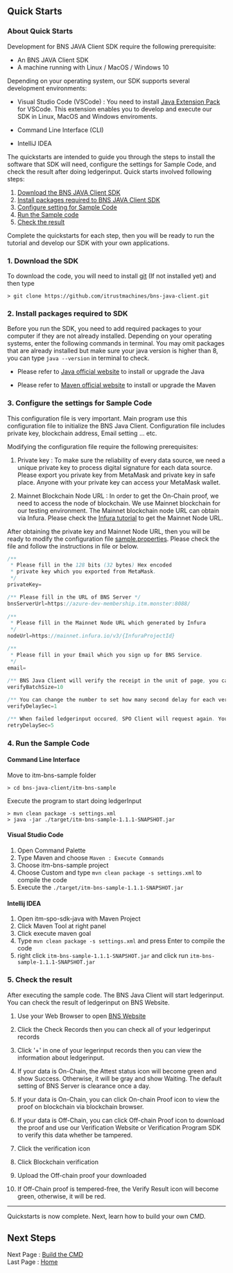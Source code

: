 ## Quick Starts

### About Quick Starts

Development for BNS JAVA Client SDK require the following prerequisite:

- An BNS JAVA Client SDK
- A machine running with Linux / MacOS / Windows 10

Depending on your operating system, our SDK supports several development environments:

- Visual Studio Code (VSCode) : You need to install [Java Extension Pack](https://marketplace.visualstudio.com/items?itemName=vscjava.vscode-java-pack) for VSCode. This extension enables you to develop and execute our SDK in Linux, MacOS and Windows enviroments.

- Command Line Interface (CLI)

- IntelliJ IDEA

The quickstarts are intended to guide you through the steps to install the software that SDK will need, configure the settings for Sample Code, and check the result after doing ledgerinput. Quick starts involved following steps:

<!-- no toc -->
1. [Download the BNS JAVA Client SDK](#1-download-the-sdk)
2. [Install packages required to BNS JAVA Client SDK](#2-install-packages-required-to-sdk)
3. [Configure setting for Sample Code](#3-configure-the-settings-for-sample-code)
4. [Run the Sample code](#4-run-the-sample-code)
5. [Check the result](#5-check-the-result)

Complete the quickstarts for each step, then you will be ready to run the tutorial and develop our SDK with your own applications.

### 1. Download the SDK

To download the code, you will need to install [git](https://docs.github.com/en/get-started/quickstart/set-up-git) (If not installed yet) and then type

```shell
> git clone https://github.com/itrustmachines/bns-java-client.git
```

### 2. Install packages required to SDK

Before you run the SDK, you need to add required packages to your computer if they are not already installed. Depending on your operating systems, enter the following commands in terminal. You may omit packages that are already installed but make sure your java version is higher than 8, you can type `java --version` in terminal to check.

- Please refer to [Java official website](https://www.oracle.com/java/technologies/javase-downloads.html) to install or upgrade the Java

- Please refer to [Maven official website](https://maven.apache.org) to install or upgrade the Maven

### 3. Configure the settings for Sample Code

This configuration file is very important. Main program use this configuration file to initialize the BNS Java Client. Configuration file includes private key, blockchain address, Email setting ... etc.

Modifying the configuration file require the following prerequisites:

1. Private key : To make sure the reliability of every data source, we need a unique private key to process digital signature for each data source. Please export you private key from MetaMask and private key in safe place. Anyone with your private key can access your MetaMask wallet.

2. Mainnet Blockchain Node URL : In order to get the On-Chain proof, we need to access the node of blockchain. We use Mainnet blockchain for our testing environment. The Mainnet blockchain node URL can obtain via Infura. Please check the [Infura tutorial](./infura_en.md) to get the Mainnet Node URL.

After obtaining the private key and Mainnet Node URL, then you will be ready to modify the configuration file [sample.properties](../src/main/resources/sample.properties). Please check the file and follow the instructions in file or below.

```Java
/**
 * Please fill in the 128 bits (32 bytes) Hex encoded
 * private key which you exported from MetaMask.
 */ 
privateKey=

/** Please fill in the URL of BNS Server */
bnsServerUrl=https://azure-dev-membership.itm.monster:8088/
    
/** 
 * Please fill in the Mainnet Node URL which generated by Infura
 */
nodeUrl=https://mainnet.infura.io/v3/{InfuraProjectId}

/**
 * Please fill in your Email which you sign up for BNS Service.
 */        
email=
        
/** BNS Java Client will verify the receipt in the unit of page, you can change the number to set how many receipt will page to take and verify. We will discuss this setting in Tutorial document, you can keep this in default*/
verifyBatchSize=10

/** You can change the number to set how many second delay for each verification. We will discuss this setting in Tutorial document, you can keep this in default*/
verifyDelaySec=1

/** When failed ledgerinput occured, SPO Client will request again. You can change the number to set how many second delay for each retry. We will discuss this setting in Tutorial document, you can keep this in default*/
retryDelaySec=5
```

### 4. Run the Sample Code

#### Command Line Interface
Move to itm-bns-sample folder

```shell
> cd bns-java-client/itm-bns-sample
```

Execute the program to start doing ledgerInput

```shell
> mvn clean package -s settings.xml
> java -jar ./target/itm-bns-sample-1.1.1-SNAPSHOT.jar
```

#### Visual Studio Code

1. Open Command Palette
2. Type Maven and choose `Maven : Execute Commands`
3. Choose itm-bns-sample project
4. Choose Custom and type `mvn clean package -s settings.xml` to compile the code
5. Execute the `./target/itm-bns-sample-1.1.1-SNAPSHOT.jar`

#### Intellij IDEA

1. Open itm-spo-sdk-java with Maven Project
2. Click Maven Tool at right panel
3. Click execute maven goal
4. Type `mvn clean package -s settings.xml` and press Enter to compile the code
5. right click `itm-bns-sample-1.1.1-SNAPSHOT.jar` and click run `itm-bns-sample-1.1.1-SNAPSHOT.jar`

### 5. Check the result

After executing the sample code. The BNS Java Client will start ledgerinput. You can check the result of ledgerinput on BNS Website.

1. Use your Web Browser to open [BNS Website](https://azure-dev-membership.itm.monster:8088/)

2. Click the Check Records then you can check all of your ledgerinput records

3. Click '+' in one of your legerinput records then you can view the information about ledgerinput.

4. If your data is On-Chain, the Attest status icon will become green and show Success. Otherwise, it will be gray and show Waiting. The default setting of BNS Server is clearance once a day.

5. If your data is On-Chain, you can click On-chain Proof icon to view the proof on blockchain via blockchain browser.

6. If your data is Off-Chain, you can click Off-chain Proof icon to download the proof and use our Verification Website or Verification Program SDK to verify this data whether be tampered.

7. Click the verification icon

8. Click Blockchain verification

9. Upload the Off-chain proof your downloaded

10. If Off-Chain proof is tempered-free, the Verify Result icon will become green, otherwise, it will be red.


----
Quickstarts is now complete. Next, learn how to build your own CMD.

## Next Steps

Next Page : [Build the CMD](./cmd_en.md)  
Last Page : [Home](../../README.md)
